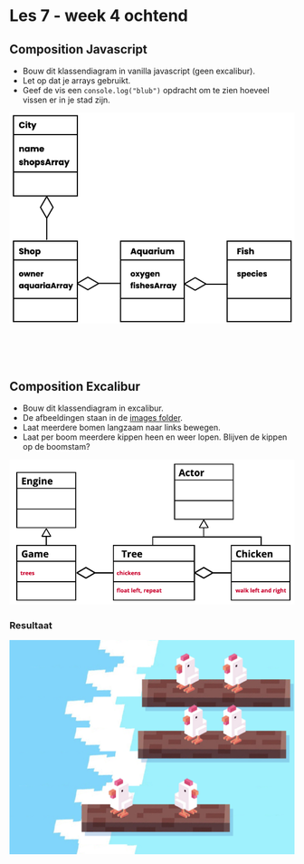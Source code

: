 # Les 7 - week 4 ochtend

## Composition Javascript

- Bouw dit klassendiagram in vanilla javascript (geen excalibur).
- Let op dat je arrays gebruikt.
- Geef de vis een `console.log("blub")` opdracht om te zien hoeveel vissen er in je stad zijn.

![composition](../images/les6a.png)

<Br>
<Br>
<Br>

## Composition Excalibur

- Bouw dit klassendiagram in excalibur.
- De afbeeldingen staan in de [images folder](../images/).
- Laat meerdere bomen langzaam naar links bewegen.
- Laat per boom meerdere kippen heen en weer lopen. Blijven de kippen op de boomstam?

![composition](../images/les6b.png)

### Resultaat

![result](../images/chicken-result.png)

<Br>
<Br>
<Br>